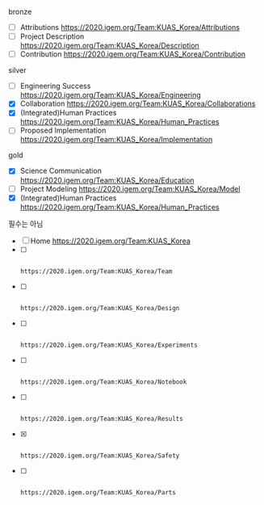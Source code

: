 bronze
- [ ] Attributions                  https://2020.igem.org/Team:KUAS_Korea/Attributions
- [ ] Project Description           https://2020.igem.org/Team:KUAS_Korea/Description
- [ ] Contribution                  https://2020.igem.org/Team:KUAS_Korea/Contribution
  
silver  
- [ ] Engineering Success           https://2020.igem.org/Team:KUAS_Korea/Engineering
- [x] Collaboration                 https://2020.igem.org/Team:KUAS_Korea/Collaborations
- [x] (Integrated)Human Practices   https://2020.igem.org/Team:KUAS_Korea/Human_Practices
- [ ] Proposed Implementation       https://2020.igem.org/Team:KUAS_Korea/Implementation
  
gold  
- [x] Science Communication         https://2020.igem.org/Team:KUAS_Korea/Education
- [ ]  Project Modeling             https://2020.igem.org/Team:KUAS_Korea/Model
- [x] (Integrated)Human Practices   https://2020.igem.org/Team:KUAS_Korea/Human_Practices

필수는 아님
- [ ] Home                          https://2020.igem.org/Team:KUAS_Korea
- [ ]                               https://2020.igem.org/Team:KUAS_Korea/Team
- [ ]                               https://2020.igem.org/Team:KUAS_Korea/Design
- [ ]                               https://2020.igem.org/Team:KUAS_Korea/Experiments
- [ ]                               https://2020.igem.org/Team:KUAS_Korea/Notebook
- [ ]                               https://2020.igem.org/Team:KUAS_Korea/Results
- [x]                               https://2020.igem.org/Team:KUAS_Korea/Safety
- [ ]                               https://2020.igem.org/Team:KUAS_Korea/Parts
